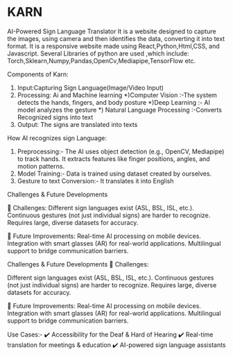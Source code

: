 # KARN
AI-Powered Sign Language Translator 
It is a website designed to capture the images, using camera and then identifies the data, converting it into text format.
It is a responsive website made using React,Python,Html,CSS, and Javascript.
Several Libraries of python are used ,which include: Torch,Sklearn,Numpy,Pandas,OpenCv,Mediapipe,TensorFlow etc.


Components of Karn:
1) Input:Capturing Sign Language(Image/Video Input)
2) Processing: Ai and Machine learning
   *)Computer Vision :-The system detects the hands, fingers, and body posture
    *)Deep Learning :- AI model analyzes the gesture
   *) Natural Language Processing :-Converts Recognized signs into text
3) Output: The signs are translated into texts
   
How AI recognizes sign Language:
1) Preprocessing:- The AI uses object detection (e.g., OpenCV, Mediapipe) to track hands.
It extracts features like finger positions, angles, and motion patterns.
2) Model Training:- Data is trained using dataset created by ourselves.
3) Gesture to text Conversion:- It translates it into English

Challenges & Future Developments

🚧 Challenges:
Different sign languages exist (ASL, BSL, ISL, etc.).
Continuous gestures (not just individual signs) are harder to recognize.
Requires large, diverse datasets for accuracy.

🚀 Future Improvements:
Real-time AI processing on mobile devices.
Integration with smart glasses (AR) for real-world applications.
Multilingual support to bridge communication barriers.

Challenges & Future Developments
🚧 Challenges:

Different sign languages exist (ASL, BSL, ISL, etc.).
Continuous gestures (not just individual signs) are harder to recognize.
Requires large, diverse datasets for accuracy.

🚀 Future Improvements:
Real-time AI processing on mobile devices.
Integration with smart glasses (AR) for real-world applications.
Multilingual support to bridge communication barriers.

Use Cases:-
✔️ Accessibility for the Deaf & Hard of Hearing
✔️ Real-time translation for meetings & education
✔️ AI-powered sign language assistants

